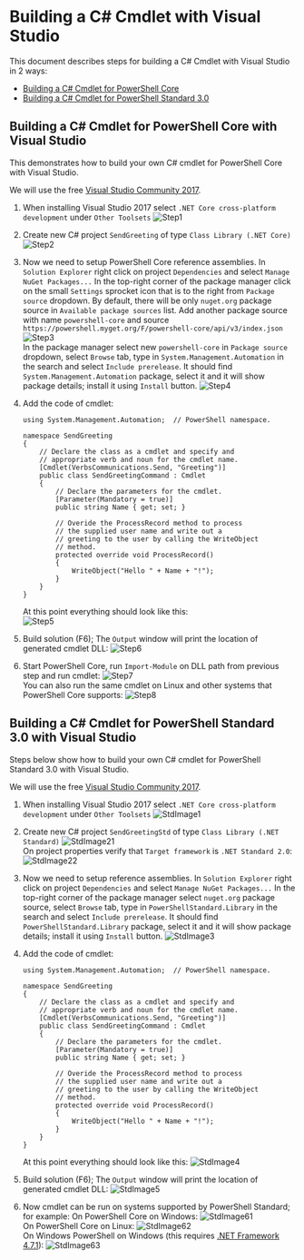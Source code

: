# Building a C# Cmdlet with Visual Studio
This document describes steps for building a C# Cmdlet with Visual Studio in 2 ways:
* [Building a C# Cmdlet for PowerShell Core](#building-a-c-cmdlet-for-powershell-core-with-visual-studio)
* [Building a C# Cmdlet for PowerShell Standard 3.0](#building-a-c-cmdlet-for-powershell-standard-30-with-visual-studio)

## Building a C# Cmdlet for PowerShell Core with Visual Studio

This demonstrates how to build your own C# cmdlet for PowerShell Core with Visual Studio.

We will use the free [Visual Studio Community 2017](https://www.visualstudio.com/downloads).

1. When installing Visual Studio 2017 select `.NET Core cross-platform development` under `Other Toolsets`
![Step1](./Images/Step1.png)

1. Create new C# project `SendGreeting` of type `Class Library (.NET Core)`
![Step2](./Images/Step2.png)

1. Now we need to setup PowerShell Core reference assemblies.
In `Solution Explorer` right click on project `Dependencies` and select `Manage NuGet Packages...`
In the top-right corner of the package manager click on the small `Settings` sprocket icon that is to the right from `Package source` dropdown.
By default, there will be only `nuget.org` package source in `Available package sources` list.
Add another package source with name `powershell-core` and source `https://powershell.myget.org/F/powershell-core/api/v3/index.json`
![Step3](./Images/Step3.png)  
In the package manager select new `powershell-core` in `Package source` dropdown, select `Browse` tab, type in `System.Management.Automation` in the search and select `Include prerelease`.
It should find `System.Management.Automation` package, select it and it will show package details; install it using `Install` button.
![Step4](./Images/Step4.png)

1. Add the code of cmdlet:  
    ```CSharp
    using System.Management.Automation;  // PowerShell namespace.
    
    namespace SendGreeting
    {
        // Declare the class as a cmdlet and specify and 
        // appropriate verb and noun for the cmdlet name.
        [Cmdlet(VerbsCommunications.Send, "Greeting")]
        public class SendGreetingCommand : Cmdlet
        {
            // Declare the parameters for the cmdlet.
            [Parameter(Mandatory = true)]
            public string Name { get; set; }
    
            // Overide the ProcessRecord method to process
            // the supplied user name and write out a 
            // greeting to the user by calling the WriteObject
            // method.
            protected override void ProcessRecord()
            {
                WriteObject("Hello " + Name + "!");
            }
        }
    }
    ```  
    At this point everything should look like this:  
    ![Step5](./Images/Step5.png)  

1. Build solution (F6); The `Output` window will print the location of generated cmdlet DLL:
![Step6](./Images/Step6.png)

1. Start PowerShell Core, run `Import-Module` on DLL path from previous step and run cmdlet:
![Step7](./Images/Step7.png)  
You can also run the same cmdlet on Linux and other systems that PowerShell Core supports:
![Step8](./Images/Step8.png)


## Building a C# Cmdlet for PowerShell Standard 3.0 with Visual Studio
Steps below show how to build your own C# cmdlet for PowerShell Standard 3.0 with Visual Studio.

We will use the free [Visual Studio Community 2017](https://www.visualstudio.com/downloads).

1. When installing Visual Studio 2017 select `.NET Core cross-platform development` under `Other Toolsets`
![StdImage1](./Images/Step1.png)

1. Create new C# project `SendGreetingStd` of type `Class Library (.NET Standard)`
![StdImage21](./Images/Std21.png)  
On project properties verify that `Target framework` is `.NET Standard 2.0`:
![StdImage22](./Images/Std22.png)

1. Now we need to setup reference assemblies.
In `Solution Explorer` right click on project `Dependencies` and select `Manage NuGet Packages...`
In the top-right corner of the package manager select `nuget.org` package source, select `Browse` tab, type in `PowerShellStandard.Library` in the search and select `Include prerelease`.
It should find `PowerShellStandard.Library` package, select it and it will show package details; install it using `Install` button.
![StdImage3](./Images/Std3.png)

1. Add the code of cmdlet:  
    ```CSharp
    using System.Management.Automation;  // PowerShell namespace.
    
    namespace SendGreeting
    {
        // Declare the class as a cmdlet and specify and 
        // appropriate verb and noun for the cmdlet name.
        [Cmdlet(VerbsCommunications.Send, "Greeting")]
        public class SendGreetingCommand : Cmdlet
        {
            // Declare the parameters for the cmdlet.
            [Parameter(Mandatory = true)]
            public string Name { get; set; }
    
            // Overide the ProcessRecord method to process
            // the supplied user name and write out a 
            // greeting to the user by calling the WriteObject
            // method.
            protected override void ProcessRecord()
            {
                WriteObject("Hello " + Name + "!");
            }
        }
    }
    ```  
    At this point everything should look like this:
    ![StdImage4](./Images/Std4.png)  

1. Build solution (F6); The `Output` window will print the location of generated cmdlet DLL:
![StdImage5](./Images/Std5.png)

1. Now cmdlet can be run on systems supported by PowerShell Standard; for example:
On PowerShell Core on Windows:
![StdImage61](./Images/Std61.png)  
On PowerShell Core on Linux:
![StdImage62](./Images/Std62.png)  
On Windows PowerShell on Windows (this requires [.NET Framework 4.7.1](https://github.com/Microsoft/dotnet-framework-early-access/blob/master/instructions.md)):
![StdImage63](./Images/Std63.png)  